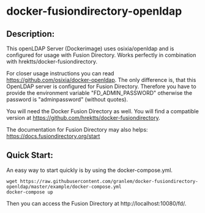 # docker-fusiondirectory-openldap
## Description:
This openLDAP Server (Dockerimage) uses osixia/openldap and is configured for usage with Fusion Directory. Works perfectly in combination with hrektts/docker-fusiondirectory.

For closer usage instructions you can read https://github.com/osixia/docker-openldap. The only difference is, that this OpenLDAP server is configured for Fusion Directory. Therefore you have to provide the environment variable "FD_ADMIN_PASSWORD" otherwise the password is "adminpassword" (without quotes).

You will need the Docker Fusion Directory as well. You will find a compatible version at https://github.com/hrektts/docker-fusiondirectory.

The documentation for Fusion Directory may also helps: https://docs.fusiondirectory.org/start

## Quick Start:
An easy way to start quickly is by using the docker-compose.yml.
```
wget https://raw.githubusercontent.com/granlem/docker-fusiondirectory-openldap/master/example/docker-compose.yml
docker-compose up
``` 
Then you can access the Fusion Directory at http://localhost:10080/fd/.
